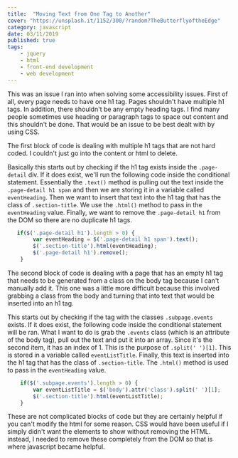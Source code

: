 ```yaml
---
title:  "Moving Text from One Tag to Another"
cover: "https://unsplash.it/1152/300/?random?TheButterflyoftheEdge"
category: javascript
date: 03/11/2019
published: true
tags:
    - jquery
    - html
    - front-end development
    - web development
---
```


This was an issue I ran into when solving some accessibility issues. First of all, every page needs to have one h1 tag. Pages shouldn't have multiple h1 tags. In addition, there shouldn't be any empty heading tags. I find many people sometimes use heading or paragraph tags to space out content and this shouldn't be done. That would be an issue to be best dealt with by using CSS.

The first block of code is dealing with multiple h1 tags that are not hard coded. I couldn't just go into the content or html to delete. 

Basically this starts out by checking if the h1 tag exists inside the `.page-detail` div. If it does exist, we'll run the following code inside the conditional statement. Essentially the `.text()` method is pulling out the text inside the `.page-detail h1 span` and then we are storing it in a variable called `eventHeading`. Then we want to insert that text into the h1 tag that has the class of `.section-title`. We use the `.html()` method to pass in the `eventHeading` value. Finally, we want to remove the `.page-detail h1` from the DOM so there are no duplicate h1 tags. 

```javascript
   if($('.page-detail h1').length > 0) {
        var eventHeading = $('.page-detail h1 span').text();
        $('.section-title').html(eventHeading);
        $('.page-detail h1').remove();
    }
```

The second block of code is dealing with a page that has an empty h1 tag that needs to be generated from a class on the body tag because I can't manually add it. This one was a little more difficult because this involved grabbing a class from the body and turning that into text that would be inserted into an h1 tag.

This starts out by checking if the tag with the classes `.subpage.events` exists. If it does exist, the following code inside the conditional statement will be ran. What I want to do is grab the `.events` class (which is an attribute of the body tag), pull out the text and put it into an array. Since it's the second item, it has an index of 1. This is the purpose of `.split(' ')[1]`. This is stored in a variable called `eventListTitle`. Finally, this text is inserted into the h1 tag that has the class of `.section-title`. The `.html()` method is used to pass in the `eventHeading` value.

```javascript
    if($('.subpage.events').length > 0) {
        var eventListTitle = $('body').attr('class').split(' ')[1];
        $('.section-title').html(eventListTitle);
    }
```

These are not complicated blocks of code but they are certainly helpful if you can't modify the html for some reason. CSS would have been useful if I simply didn't want the elements to show without removing the HTML. instead, I needed to remove these completely from the DOM so that is where javascript became helpful.